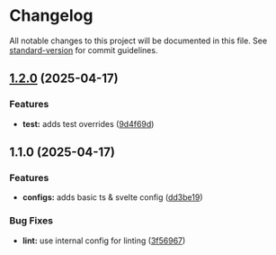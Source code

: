 # Changelog

All notable changes to this project will be documented in this file. See [standard-version](https://github.com/conventional-changelog/standard-version) for commit guidelines.

## [1.2.0](https://github.com/dvcol/eslint-config/compare/v1.1.0...v1.2.0) (2025-04-17)


### Features

* **test:** adds test overrides ([9d4f69d](https://github.com/dvcol/eslint-config/commit/9d4f69d84d7a3aa7041c7612e5281f6181ea1d8a))

## 1.1.0 (2025-04-17)


### Features

* **configs:** adds basic ts & svelte config ([dd3be19](https://github.com/dvcol/eslint-config/commit/dd3be19bc22344ca9a8ef3306fea70bbe0f2afef))


### Bug Fixes

* **lint:** use internal config for linting ([3f56967](https://github.com/dvcol/eslint-config/commit/3f56967f7b2676d923b9396ef14bab93843cde46))
